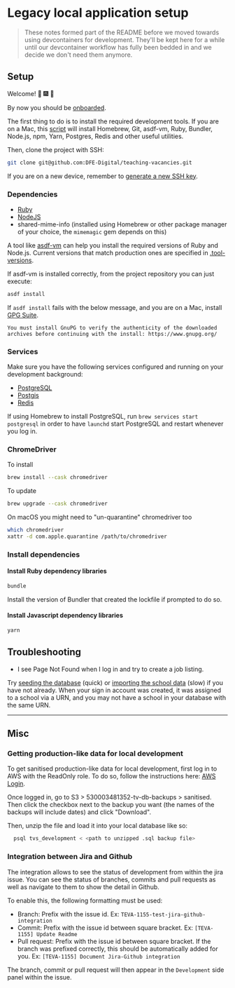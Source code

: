 # Legacy local application setup

> These notes formed part of the README before we moved towards using devcontainers for development.
> They'll be kept here for a while until our devcontainer workflow has fully been bedded in and we
> decide we don't need them anymore.

## Setup

Welcome! :tada: :fireworks: :tiger:

By now you should be [onboarded](/documentation/onboarding.md).

The first thing to do is to install the required development tools. If you are on a Mac, this [script](https://github.com/thoughtbot/laptop) will install Homebrew, Git, asdf-vm, Ruby, Bundler, Node.js, npm, Yarn, Postgres, Redis and other useful utilities.

Then, clone the project with SSH:

```bash
git clone git@github.com:DFE-Digital/teaching-vacancies.git
```

If you are on a new device, remember to [generate a new SSH key](https://docs.github.com/en/github/authenticating-to-github/generating-a-new-ssh-key-and-adding-it-to-the-ssh-agent).

### Dependencies

* [Ruby](https://www.ruby-lang.org)
* [NodeJS](https://nodejs.org)
* shared-mime-info (installed using Homebrew or other package manager of your choice, the
  `mimemagic` gem depends on this)

A tool like [asdf-vm](https://asdf-vm.com) can help you install the required versions of Ruby and Node.js.
Current versions that match production ones are specified in [.tool-versions](/.tool-versions).

If asdf-vm is installed correctly, from the project repository you can just execute:

```bash
asdf install
```

If `asdf install` fails with the below message, and you are on a Mac, install [GPG Suite](https://gpgtools.org/).

```
You must install GnuPG to verify the authenticity of the downloaded archives before continuing with the install: https://www.gnupg.org/
```

### Services

Make sure you have the following services configured and running on your development background:

* [PostgreSQL](https://www.postgresql.org)
* [Postgis](https://postgis.net/install/)
* [Redis](https://redis.io)

If using Homebrew to install PostgreSQL, run `brew services start postgresql` in order to have `launchd` start PostgreSQL and restart whenever you log in.

### ChromeDriver

To install
```bash
brew install --cask chromedriver
```

To update
```bash
brew upgrade --cask chromedriver
```

On macOS you might need to "un-quarantine" chromedriver too
```bash
which chromedriver
xattr -d com.apple.quarantine /path/to/chromedriver
```

### Install dependencies

#### Install Ruby dependency libraries

```bash
bundle
```

Install the version of Bundler that created the lockfile if prompted to do so.

#### Install Javascript dependency libraries

```bash
yarn
```

## Troubleshooting

* I see Page Not Found when I log in and try to create a job listing.

Try [seeding the database](https://github.com/DFE-Digital/teaching-vacancies#seed-the-database) (quick) or [importing the school data](#gias-data-schools-trusts-and-local-authorities) (slow) if you have not already. When your sign in account was created, it was assigned to a school via a URN, and you may not have a school in your database with the same URN.

---

## Misc

### Getting production-like data for local development

To get sanitised production-like data for local development, first log in to AWS with the ReadOnly role. To do so, follow the instructions here: [AWS Login](/documentation/aws-roles-and-cli-tools.md#log-in-to-the-aws-console-with-aws-vault).

Once logged in, go to S3 >  530003481352-tv-db-backups > sanitised. Then click the checkbox next to the backup you want (the names of the backups will include dates) and click "Download".

Then, unzip the file and load it into your local database like so:

```bash
  psql tvs_development < <path to unzipped .sql backup file>
```

### Integration between Jira and Github

The integration allows to see the status of development from within the jira issue. You can see the
status of branches, commits and pull requests as well as navigate to them to show the detail in Github.

To enable this, the following formatting must be used:
- Branch: Prefix with the issue id. Ex: `TEVA-1155-test-jira-github-integration`
- Commit: Prefix with the issue id between square bracket. Ex: `[TEVA-1155] Update Readme`
- Pull request: Prefix with the issue id between square bracket. If the branch was prefixed correctly,
this should be automatically added for you. Ex: `[TEVA-1155] Document Jira-Github integration`

The branch, commit or pull request will then appear in the `Development` side panel within the issue.
